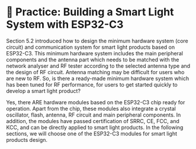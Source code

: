 # 🧐 Practice: Building a Smart Light System with ESP32-C3

Section 5.2 introduced how to design the minimum hardware system (core circuit) and communication system for smart light products based on ESP32-C3. This minimum hardware system includes the main peripheral components and the antenna part which needs to be matched with the network analyser and RF tester according to the selected antenna type and the design of RF circuit. Antenna matching may be difficult for users who are new to RF. So, is there a ready-made minimum hardware system which has been tuned for RF performance, for users to get started quickly to develop a smart light product?

Yes, there ARE hardware modules based on the ESP32-C3 chip ready for operation. Apart from the chip, these modules also integrate a crystal oscillator, flash, antenna, RF circuit and main peripheral components. In addition, the modules have passed certification of SRRC, CE, FCC, and KCC, and can be directly applied to smart light products. In the following sections, we will choose one of the ESP32-C3 modules for smart light products design.
